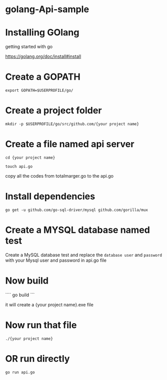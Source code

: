 # golang-Api-sample

# Installing GOlang

getting started with go

https://golang.org/doc/install#install


# Create a GOPATH
```export GOPATH=$USERPROFILE/go/ ```

# Create a project folder

```mkdir -p $USERPROFILE/go/src/github.com/{your project name} ```

# Create a file named api server

``` cd {your project name} ```

``` touch api.go ```

copy all the codes from totalmarger.go to the api.go

# Install dependencies 

```go get -u github.com/go-sql-driver/mysql github.com/gorilla/mux```


# Create a MYSQL database named test

Create a MySQL database test and replace the ```database user``` and ```password``` with your Mysql user and password in api.go file

# Now build 

```` go build ```

it will create a {your project name}.exe file

# Now run that file

``` ./{your project name} ```

# OR run directly

``` go run api.go ```







